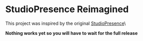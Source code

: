 # StudioPresence Reimagined

This project was inspired by the original [StudioPresence](https://github.com/iArxic/StudioPresence)\

**Nothing works yet so you will have to wait for the full release**